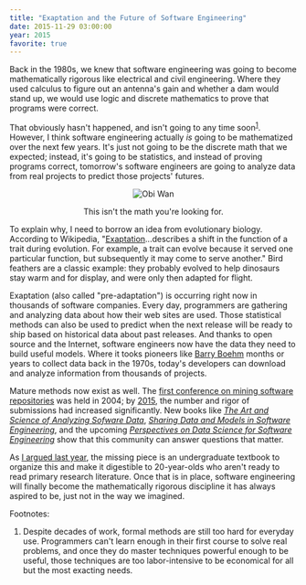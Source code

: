 ```yaml
---
title: "Exaptation and the Future of Software Engineering"
date: 2015-11-29 03:00:00
year: 2015
favorite: true
---
```

<p>
  Back in the 1980s,
  we knew that software engineering was going to become mathematically rigorous
  like electrical and civil engineering.
  Where they used calculus to figure out an antenna's gain
  and whether a dam would stand up,
  we would use logic and discrete mathematics to prove that programs were correct.
</p>
<p>
  That obviously hasn't happened,
  and isn't going to any time soon<sup><a href="#1">1</a></sup>.
  However,
  I think software engineering actually <em>is</em> going to be mathematized
  over the next few years.
  It's just not going to be the discrete math that we expected;
  instead,
  it's going to be statistics,
  and instead of proving programs correct,
  tomorrow's software engineers are going to analyze data from real projects
  to predict those projects' futures.
</p>
<div align="center">
  <img src="{{ '/files/2015/11/obi-wan.jpg' | relative_url }}" alt="Obi Wan" />
  <p>This isn't the math you're looking for.</p>
</div>
<p>
  To explain why,
  I need to borrow an idea from evolutionary biology.
  According to Wikipedia,
  "<a href="https://en.wikipedia.org/wiki/Exaptation">Exaptation</a>...describes
  a shift in the function of a trait during evolution.
  For example,
  a trait can evolve because it served one particular function,
  but subsequently it may come to serve another."
  Bird feathers are a classic example:
  they probably evolved to help dinosaurs stay warm and for display,
  and were only then adapted for flight.
</p>
<p>
  Exaptation (also called "pre-adaptation") is occurring right now
  in thousands of software companies.
  Every day,
  programmers are gathering and analyzing data about how their web sites are used.
  Those statistical methods can also be used
  to predict when the next release will be ready to ship
  based on historical data about past releases.
  And thanks to open source and the Internet,
  software engineers now have the data they need to build useful models.
  Where it tooks pioneers like <a href="https://en.wikipedia.org/wiki/Barry_Boehm">Barry Boehm</a>
  months or years to collect data back in the 1970s,
  today's developers can download and analyze information from thousands of projects.
</p>
<p>
  Mature methods now exist as well.
  The <a href="http://2004.msrconf.org/">first conference on mining software repositories</a>
  was held in 2004;
  by <a href="http://2015.msrconf.org/">2015</a>,
  the number and rigor of submissions had increased significantly.
  New books like
  <a href="http://www.amazon.com/Art-Science-Analyzing-Software-Data/dp/0124115195/"><cite>The Art and Science of Analyzing Sofware Data</cite></a>,
  <a href="http://www.amazon.com/Sharing-Data-Models-Software-Engineering/dp/0124172954/"><cite>Sharing Data and Models in Software Engineering</cite></a>,
  and the upcoming <a href="https://github.com/ds4se/chapters"><cite>Perspectives on Data Science for Software Engineering</cite></a>
  show that this community can answer questions that matter.
</p>
<p>
  As <a href="{{ '/2014/10/02/a-better-software-engineering-course/' | relative_url }}">I argued last year</a>,
  the missing piece is an undergraduate textbook
  to organize this and make it digestible to 20-year-olds
  who aren't ready to read primary research literature.
  Once that is in place,
  software engineering will finally become the mathematically rigorous discipline
  it has always aspired to be,
  just not in the way we imagined.
</p>
<p>
  Footnotes:
</p>
<ol>
  <li id="1">
    <p>
      Despite decades of work,
      formal methods are still too hard for everyday use.
      Programmers can't learn enough in their first course to solve real problems,
      and once they do master techniques powerful enough to be useful,
      those techniques are too labor-intensive to be economical for all but the most exacting needs.
    </p>
  </li>
</ol>
